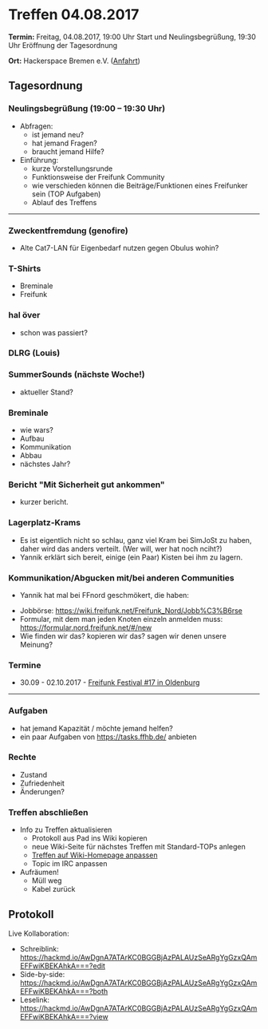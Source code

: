# Treffen 04.08.2017

**Termin:** Freitag, 04.08.2017, 19:00 Uhr Start und Neulingsbegrüßung, 19:30 Uhr Eröffnung der Tagesordnung

**Ort:** Hackerspace Bremen e.V. ([Anfahrt](https://www.hackerspace-bremen.de/anfahrt/))

## Tagesordnung
### Neulingsbegrüßung (19:00 – 19:30 Uhr)
- Abfragen:
    - ist jemand neu?
    - hat jemand Fragen?
    - braucht jemand Hilfe?
- Einführung:
    - kurze Vorstellungsrunde
    - Funktionsweise der Freifunk Community
    - wie verschieden können die Beiträge/Funktionen eines Freifunker sein (TOP Aufgaben)
    - Ablauf des Treffens

---

### Zweckentfremdung (genofire)
- Alte Cat7-LAN für Eigenbedarf nutzen gegen Obulus wohin?

### T-Shirts
- Breminale
- Freifunk

### hal över
- schon was passiert?

### DLRG (Louis)

### SummerSounds (nächste Woche!)
- aktueller Stand?

### Breminale
- wie wars?
- Aufbau
- Kommunikation
- Abbau
- nächstes Jahr?

### Bericht "Mit Sicherheit gut ankommen"
- kurzer bericht.
 
### Lagerplatz-Krams
- Es ist eigentlich nicht so schlau, ganz viel Kram bei SimJoSt zu haben, daher wird das anders verteilt. (Wer will, wer hat noch nciht?)
- Yannik erklärt sich bereit, einige (ein Paar) Kisten bei ihm zu lagern.

### Kommunikation/Abgucken mit/bei anderen Communities
- Yannik hat mal bei FFnord geschmökert, die haben:
* Jobbörse: https://wiki.freifunk.net/Freifunk_Nord/Jobb%C3%B6rse
* Formular, mit dem man jeden Knoten einzeln anmelden muss: https://formular.nord.freifunk.net/#/new
* Wie finden wir das? kopieren wir das? sagen wir denen unsere Meinung?


### Termine
- 30.09 - 02.10.2017 - [Freifunk Festival #17 in Oldenburg](https://ffnw.de/freifunk-festival-17-30-9-02-10-in-oldenburg/#more-2833)

---

### Aufgaben
- hat jemand Kapazität / möchte jemand helfen?
- ein paar Aufgaben von https://tasks.ffhb.de/ anbieten

### Rechte
- Zustand
- Zufriedenheit
- Änderungen?

### Treffen abschließen
- Info zu Treffen aktualisieren
  - Protokoll aus Pad ins Wiki kopieren
  - neue Wiki-Seite für nächstes Treffen mit Standard-TOPs anlegen
  - [Treffen auf Wiki-Homepage anpassen](Home)
  - Topic im IRC anpassen
- Aufräumen!
  - Müll weg
  - Kabel zurück

## Protokoll
Live Kollaboration:
- Schreiblink: https://hackmd.io/AwDgnA7ATArKC0BGGBjAzPALAUzSeARgYgGzxQAmEFFwiKBEKAhkA===?edit
- Side-by-side: https://hackmd.io/AwDgnA7ATArKC0BGGBjAzPALAUzSeARgYgGzxQAmEFFwiKBEKAhkA===?both
- Leselink: https://hackmd.io/AwDgnA7ATArKC0BGGBjAzPALAUzSeARgYgGzxQAmEFFwiKBEKAhkA===?view